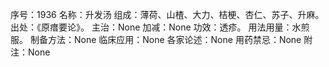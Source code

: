 序号：1936
名称：升发汤
组成：薄荷、山楂、大力、桔梗、杏仁、苏子、升麻。
出处：《原瘄要论》。
主治：None
加减：None
功效：透疹。
用法用量：水煎服。
制备方法：None
临床应用：None
各家论述：None
用药禁忌：None
附注：None
